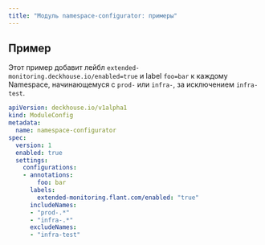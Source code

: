 ```yaml
---
title: "Модуль namespace-configurator: примеры"
---
```


## Пример

Этот пример добавит лейбл `extended-monitoring.deckhouse.io/enabled=true` и label `foo=bar` к каждому Namespace, начинающемуся с `prod-` или `infra-`, за исключением `infra-test`.

```yaml
apiVersion: deckhouse.io/v1alpha1
kind: ModuleConfig
metadata:
  name: namespace-configurator
spec:
  version: 1
  enabled: true
  settings:
    configurations:
    - annotations:
        foo: bar
      labels:
        extended-monitoring.flant.com/enabled: "true"
      includeNames:
      - "prod-.*"
      - "infra-.*"
      excludeNames:
      - "infra-test"
```
